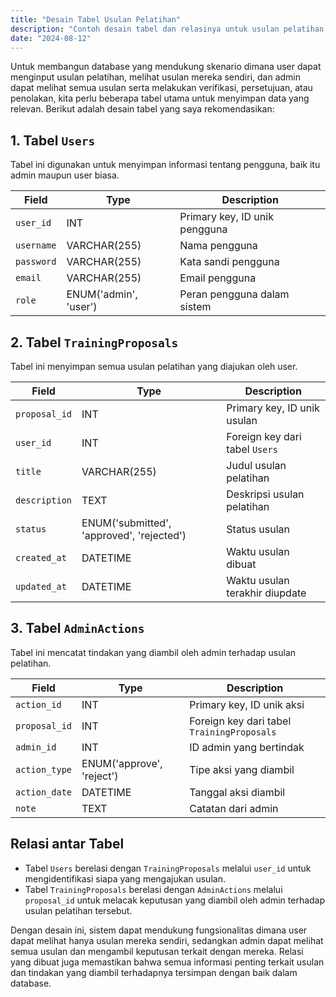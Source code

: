 ```yaml
---
title: "Desain Tabel Usulan Pelatihan"
description: "Contoh desain tabel dan relasinya untuk usulan pelatihan."
date: "2024-08-12"
---
```


Untuk membangun database yang mendukung skenario dimana user dapat menginput usulan pelatihan, melihat usulan mereka sendiri, dan admin dapat melihat semua usulan serta melakukan verifikasi, persetujuan, atau penolakan, kita perlu beberapa tabel utama untuk menyimpan data yang relevan. Berikut adalah desain tabel yang saya rekomendasikan:

## 1. Tabel `Users`
Tabel ini digunakan untuk menyimpan informasi tentang pengguna, baik itu admin maupun user biasa.

| Field           | Type          | Description                       |
|-----------------|---------------|-----------------------------------|
| `user_id`       | INT           | Primary key, ID unik pengguna     |
| `username`      | VARCHAR(255)  | Nama pengguna                     |
| `password`      | VARCHAR(255)  | Kata sandi pengguna               |
| `email`         | VARCHAR(255)  | Email pengguna                    |
| `role`          | ENUM('admin', 'user') | Peran pengguna dalam sistem |

## 2. Tabel `TrainingProposals`
Tabel ini menyimpan semua usulan pelatihan yang diajukan oleh user.

| Field           | Type          | Description                       |
|-----------------|---------------|-----------------------------------|
| `proposal_id`   | INT           | Primary key, ID unik usulan       |
| `user_id`       | INT           | Foreign key dari tabel `Users`    |
| `title`         | VARCHAR(255)  | Judul usulan pelatihan            |
| `description`   | TEXT          | Deskripsi usulan pelatihan        |
| `status`        | ENUM('submitted', 'approved', 'rejected') | Status usulan |
| `created_at`    | DATETIME      | Waktu usulan dibuat               |
| `updated_at`    | DATETIME      | Waktu usulan terakhir diupdate    |

## 3. Tabel `AdminActions`
Tabel ini mencatat tindakan yang diambil oleh admin terhadap usulan pelatihan.

| Field           | Type          | Description                       |
|-----------------|---------------|-----------------------------------|
| `action_id`     | INT           | Primary key, ID unik aksi         |
| `proposal_id`   | INT           | Foreign key dari tabel `TrainingProposals` |
| `admin_id`      | INT           | ID admin yang bertindak           |
| `action_type`   | ENUM('approve', 'reject') | Tipe aksi yang diambil   |
| `action_date`   | DATETIME      | Tanggal aksi diambil              |
| `note`          | TEXT          | Catatan dari admin                |

## Relasi antar Tabel
- Tabel `Users` berelasi dengan `TrainingProposals` melalui `user_id` untuk mengidentifikasi siapa yang mengajukan usulan.
- Tabel `TrainingProposals` berelasi dengan `AdminActions` melalui `proposal_id` untuk melacak keputusan yang diambil oleh admin terhadap usulan pelatihan tersebut.

Dengan desain ini, sistem dapat mendukung fungsionalitas dimana user dapat melihat hanya usulan mereka sendiri, sedangkan admin dapat melihat semua usulan dan mengambil keputusan terkait dengan mereka. Relasi yang dibuat juga memastikan bahwa semua informasi penting terkait usulan dan tindakan yang diambil terhadapnya tersimpan dengan baik dalam database.
